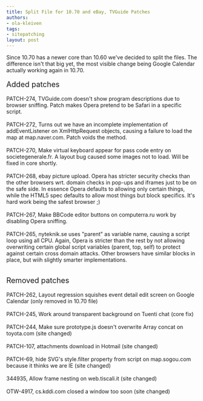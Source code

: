 ```yaml
---
title: Split File for 10.70 and eBay, TVGuide Patches
authors:
- ola-kleiven
tags:
- sitepatching
layout: post
---
```

Since 10.70 has a newer core than 10.60 we&#39;ve decided to split the files. The difference isn&#39;t that big yet, the most visible change being Google Calendar actually working again in 10.70.<br/><br/><span style="font-size: 140%">Added patches</span><br/><br/>PATCH-274, TVGuide.com doesn&#39;t show program descriptions due to browser sniffing. Patch makes Opera pretend to be Safari in a specific script.<br/><br/>PATCH-272, Turns out we have an incomplete implementation of addEventListener on XmlHttpRequest objects, causing a failure to load the map at map.naver.com. Patch voids the method.<br/><br/>PATCH-270, Make virtual keyboard appear for pass code entry on societegenerale.fr. A layout bug caused some images not to load. Will be fixed in core shortly. <br/><br/>PATCH-268, ebay picture upload. Opera has stricter security checks than the other browsers wrt. domain checks in pop-ups and iframes just to be on the safe side. In essence Opera defaults to allowing only certain things, while the HTML5 spec defaults to allow most things but block specifics. It&#39;s hard work being the safest browser ;)<br/><br/>PATCH-267, Make BBCode editor buttons on computerra.ru work by disabling Opera sniffing.<br/><br/>PATCH-265, nyteknik.se uses &quot;parent&quot; as variable name, causing a script loop using all CPU. Again, Opera is stricter than the rest by not allowing overwriting certain global script variables (parent, top, self) to protect against certain cross domain attacks. Other browsers have similar blocks in place, but wiih slightly smarter implementations.<br/><br/><br/><span style="font-size: 140%">Removed patches</span><br/><br/>PATCH-262, Layout regression squishes event detail edit screen on Google Calendar (only removed in 10.70 file)<br/><br/>PATCH-245, Work around transparent background on Tuenti chat (core fix)<br/><br/>PATCH-244, Make sure prototype.js doesn&#39;t overwrite Array concat on toyota.com (site changed)<br/><br/>PATCH-107, attachments download in Hotmail (site changed)<br/><br/>PATCH-69, hide SVG&#39;s style.filter property from script on map.sogou.com because it thinks we are IE (site changed)<br/><br/>344935, Allow frame nesting on web.tiscali.it (site changed)<br/><br/>OTW-4917, cs.kddi.com closed a window too soon (site changed)<br/> <br/>
